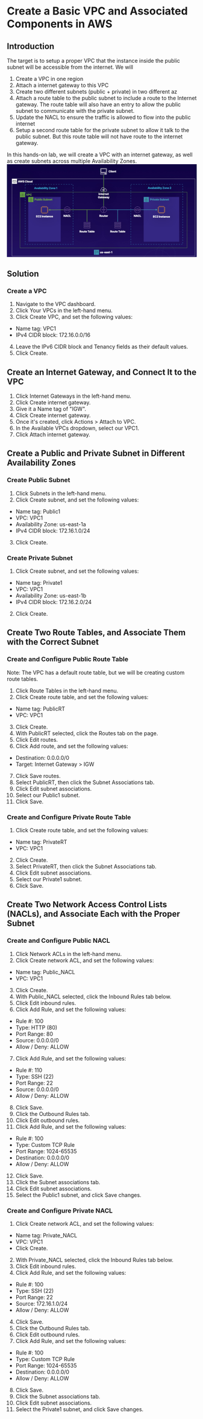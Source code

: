# Create a Basic VPC and Associated Components in AWS
## Introduction
The target is to setup a proper VPC that the instance inside the public subnet will be accessible from the internet.
We will
1. Create a VPC in one region
2. Attach a internet gateway to this VPC
3. Create two different subnets (public + private) in two different az
4. Attach a route table to the public subnet to include a route to the Internet gateway. The route table will also have an entry to allow the public subnet to communicate with the private subnet.
5. Update the NACL to ensure the traffic is allowed to flow into the public internet
6. Setup a second route table for the private subnet to allow it talk to the public subnet. But this route table will not have route to the internet gateway.

In this hands-on lab, we will create a VPC with an internet gateway, as well as create subnets across multiple Availability Zones.
![img](./img/lab-diagram.jpg)

## Solution
### Create a VPC
1. Navigate to the VPC dashboard.
2. Click Your VPCs in the left-hand menu.
3. Click Create VPC, and set the following values:
* Name tag: VPC1
* IPv4 CIDR block: 172.16.0.0/16
4. Leave the IPv6 CIDR block and Tenancy fields as their default values.
5. Click Create.

## Create an Internet Gateway, and Connect It to the VPC
1. Click Internet Gateways in the left-hand menu.
2. Click Create internet gateway.
3. Give it a Name tag of "IGW".
4. Click Create internet gateway.
5. Once it's created, click Actions > Attach to VPC.
6. In the Available VPCs dropdown, select our VPC1.
7. Click Attach internet gateway.

## Create a Public and Private Subnet in Different Availability Zones
### Create Public Subnet
1. Click Subnets in the left-hand menu.
2. Click Create subnet, and set the following values:
* Name tag: Public1
* VPC: VPC1
* Availability Zone: us-east-1a
* IPv4 CIDR block: 172.16.1.0/24
3. Click Create.
### Create Private Subnet
1. Click Create subnet, and set the following values:
* Name tag: Private1
* VPC: VPC1
* Availability Zone: us-east-1b
* IPv4 CIDR block: 172.16.2.0/24
2. Click Create.
## Create Two Route Tables, and Associate Them with the Correct Subnet
### Create and Configure Public Route Table
Note: The VPC has a default route table, but we will be creating custom route tables.
1. Click Route Tables in the left-hand menu.
2. Click Create route table, and set the following values:
* Name tag: PublicRT
* VPC: VPC1
3. Click Create.
4. With PublicRT selected, click the Routes tab on the page.
5. Click Edit routes.
6. Click Add route, and set the following values:
* Destination: 0.0.0.0/0
* Target: Internet Gateway > IGW
7. Click Save routes.
8. Select PublicRT, then click the Subnet Associations tab.
9. Click Edit subnet associations.
10. Select our Public1 subnet.
11. Click Save.
### Create and Configure Private Route Table
1. Click Create route table, and set the following values:
* Name tag: PrivateRT
* VPC: VPC1
2. Click Create.
3. Select PrivateRT, then click the Subnet Associations tab.
4. Click Edit subnet associations.
5. Select our Private1 subnet.
6. Click Save.
## Create Two Network Access Control Lists (NACLs), and Associate Each with the Proper Subnet
### Create and Configure Public NACL
1. Click Network ACLs in the left-hand menu.
2. Click Create network ACL, and set the following values:
* Name tag: Public_NACL
* VPC: VPC1
3. Click Create.
4. With Public_NACL selected, click the Inbound Rules tab below.
5. Click Edit inbound rules.
6. Click Add Rule, and set the following values:
* Rule #: 100
* Type: HTTP (80)
* Port Range: 80
* Source: 0.0.0.0/0
* Allow / Deny: ALLOW
7. Click Add Rule, and set the following values:
* Rule #: 110
* Type: SSH (22)
* Port Range: 22
* Source: 0.0.0.0/0
* Allow / Deny: ALLOW
8. Click Save.
9. Click the Outbound Rules tab.
10. Click Edit outbound rules.
11. Click Add Rule, and set the following values:
* Rule #: 100
* Type: Custom TCP Rule
* Port Range: 1024-65535
* Destination: 0.0.0.0/0
* Allow / Deny: ALLOW
12. Click Save.
13. Click the Subnet associations tab.
14. Click Edit subnet associations.
15. Select the Public1 subnet, and click Save changes.
### Create and Configure Private NACL
1. Click Create network ACL, and set the following values:
* Name tag: Private_NACL
* VPC: VPC1
* Click Create.
2. With Private_NACL selected, click the Inbound Rules tab below.
3. Click Edit inbound rules.
4. Click Add Rule, and set the following values:
* Rule #: 100
* Type: SSH (22)
* Port Range: 22
* Source: 172.16.1.0/24
* Allow / Deny: ALLOW
4. Click Save.
5. Click the Outbound Rules tab.
6. Click Edit outbound rules.
7. Click Add Rule, and set the following values:
* Rule #: 100
* Type: Custom TCP Rule
* Port Range: 1024-65535
* Destination: 0.0.0.0/0
* Allow / Deny: ALLOW
8. Click Save.
9. Click the Subnet associations tab.
10. Click Edit subnet associations.
11. Select the Private1 subnet, and click Save changes.
